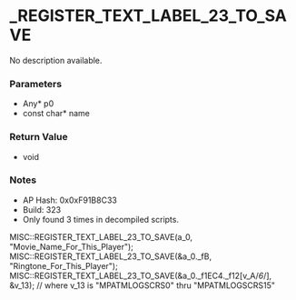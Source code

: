 # _REGISTER_TEXT_LABEL_23_TO_SAVE

No description available.

### Parameters
* Any* p0
* const char* name

### Return Value
* void

### Notes
* AP Hash: 0x0xF91B8C33
* Build: 323
* Only found 3 times in decompiled scripts.

MISC::REGISTER_TEXT_LABEL_23_TO_SAVE(a_0, "Movie_Name_For_This_Player");
MISC::REGISTER_TEXT_LABEL_23_TO_SAVE(&a_0._fB, "Ringtone_For_This_Player");
MISC::REGISTER_TEXT_LABEL_23_TO_SAVE(&a_0._f1EC4._f12[v_A/*6*/], &v_13); // where v_13 is "MPATMLOGSCRS0" thru "MPATMLOGSCRS15"

